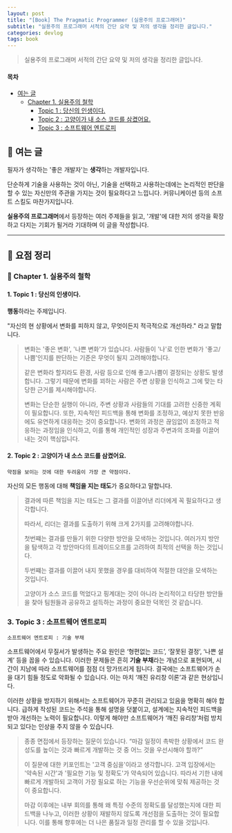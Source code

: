 ```yaml
---
layout: post
title: "[Book] The Pragmatic Programmer (실용주의 프로그래머)"
subtitle: "실용주의 프로그래머 서적의 간단 요약 및 저의 생각을 정리한 글입니다."
categories: devlog
tags: book
---
```


> 실용주의 프로그래머 서적의 간단 요약 및 저의 생각을 정리한 글입니다.

<!--more-->

#### 목차

- [여는 글](#-여는-글)
  - [Chapter 1. 실용주의 철학](#-chapter-1-실용주의-철학)
    - [Topic 1 : 당신의 인생이다.](#1-topic-1--당신의-인생이다)
    - [Topic 2 : 고양이가 내 소스 코드를 삼켰어요.](#2-topic-2--고양이가-내-소스-코드를-삼켰어요)
    - [Topic 3 : 소프트웨어 엔트로피](#3-topic-3--소프트웨어-엔트로피)


## 🌱 여는 글

필자가 생각하는 '좋은 개발자'는 <strong>생각</strong>하는 개발자입니다.

단순하게 기술을 사용하는 것이 아닌, 기술을 선택하고 사용하는데에는 논리적인 판단을 할 수 있는 자신만의 주관을 가지는 것이 필요하다고 느낍니다. 커뮤니케이션 등의 소프트 스킬도 마찬가지입니다.

<strong>실용주의 프로그래머</strong>에서 등장하는 여러 주제들을 읽고, '개발'에 대한 저의 생각을 확장하고 다지는 기회가 될거라 기대하며 이 글을 작성합니다.

---

## 🌱 요점 정리

### 🥕 Chapter 1. 실용주의 철학

#### 1. Topic 1 : 당신의 인생이다.

<strong>행동</strong>하라는 주제입니다.

"자신의 현 상황에서 변화를 피하지 않고, 무엇이든지 적극적으로 개선하라." 라고 말합니다.

> 변화는 '좋은 변화', '나쁜 변화'가 있습니다. 사람들이 '나'로 인한 변화가 '좋고/나쁨'인지를 판단하는 기준은 무엇이 될지 고려해야합니다. 
> 
> 같은 변화라 할지라도 환경, 사람 등으로 인해 좋고/나쁨이 결정되는 상황도 발생합니다. 그렇기 때문에 변화를 꾀하는 사람은 주변 상황을 인식하고 그에 맞는 타당한 근거를 제시해야합니다.
> 
> 변화는 단순한 실행이 아니라, 주변 상황과 사람들의 기대를 고려한 신중한 계획이 필요합니다. 또한, 지속적인 피드백을 통해 변화를 조정하고, 예상치 못한 반응에도 유연하게 대응하는 것이 중요합니다. 변화의 과정은 끊임없이 조정하고 적응하는 과정임을 인식하고, 이를 통해 개인적인 성장과 주변과의 조화를 이끌어내는 것이 핵심입니다.

#### 2. Topic 2 : 고양이가 내 소스 코드를 삼켰어요.

`약점을 보이는 것에 대한 두려움이 가장 큰 약점이다.`

자신의 모든 행동에 대해 <strong>책임을 지는 태도</strong>가 중요하다고 말합니다.

> 결과에 따른 책임을 지는 태도는 그 결과를 이끌어낸 리더에게 꼭 필요하다고 생각합니다.
> 
> 따라서, 리더는 결과를 도출하기 위해 크게 2가지를 고려해야합니다.
> 
> 첫번쨰는 결과를 만들기 위한 다양한 방안을 모색하는 것입니다. 여러가지 방안을 탐색하고 각 방안마다의 트레이드오프를 고려하여 최적의 선택을 하는 것입니다.
> 
> 두번쨰는 결과를 이끌어 내지 못했을 경우를 대비하여 적절한 대안을 모색하는 것입니다.
> 
> 고양이가 소스 코드를 먹었다고 핑계대는 것이 아니라 논리적이고 타당한 방안들을 찾아 팀원들과 공유하고 설득하는 과정이 중요한 덕목인 것 같습니다.

### 3. Topic 3 : 소프트웨어 엔트로피

`소프트웨어 엔트로피 : 기술 부채`

소프트웨어에서 무질서가 발생하는 주요 원인은 ‘형편없는 코드’, ‘잘못된 결정’, ‘나쁜 설계’ 등을 꼽을 수 있습니다. 이러한 문제들은 흔히 <strong>기술 부채</strong>라는 개념으로 표현되며, 시간이 지남에 따라 소프트웨어를 점점 더 망가뜨리게 됩니다. 
결국에는 소프트웨어가 손을 대기 힘들 정도로 악화될 수 있습니다. 이는 마치 ‘깨진 유리창 이론’과 같은 현상입니다.

이러한 상황을 방지하기 위해서는 소프트웨어가 꾸준히 관리되고 있음을 명확히 해야 합니다. 급하게 작성된 코드는 주석을 통해 설명을 덧붙이고, 설계에는 지속적인 피드백을 받아 개선하는 노력이 필요합니다.
이렇게 해야만 소프트웨어가 ‘깨진 유리창’처럼 방치되고 있다는 인상을 주지 않을 수 있습니다.

> 종종 면접에서 등장하는 질문이 있습니다. “마감 일정이 촉박한 상황에서 코드 완성도를 높이는 것과 빠르게 개발하는 것 중 어느 것을 우선시해야 할까?”
> 
> 이 질문에 대한 키포인트는 '고객 중심을'이라고 생각합니다. 고객 입장에서는 '약속된 시간'과 '필요한 기능 및 정확도'가 약속되어 있습니다. 따라서 
> 기한 내에 빠르게 개발하되 고객이 가장 필요로 하는 기능을 우선순위에 맞춰 제공하는 것이 중요합니다.
> 
> 마감 이후에는 내부 회의를 통해 왜 특정 수준의 정확도를 달성했는지에 대한 피드백을 나누고, 이러한 상황이 재발하지 않도록 개선점을 도출하는 것이 필요합니다. 이를 통해 향후에는 더 나은 품질과 일정 관리를 할 수 있을 것입니다.